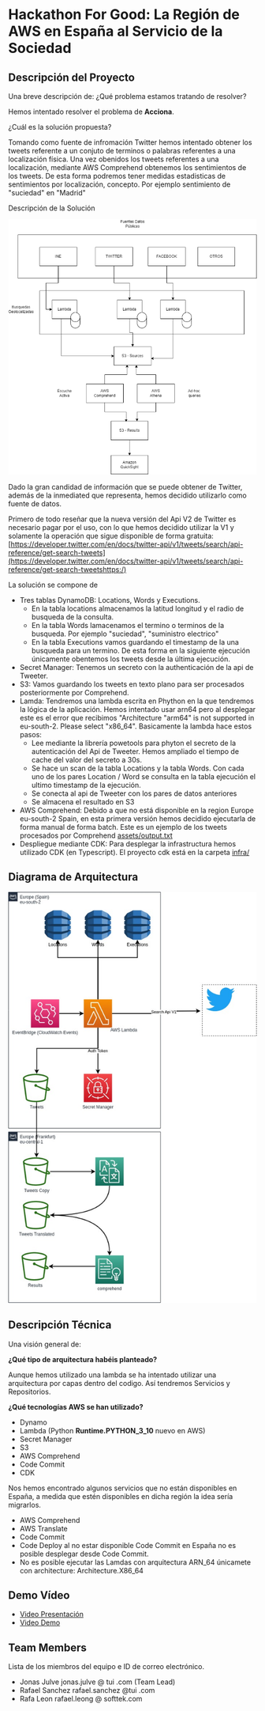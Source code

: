 # Hackathon For Good: La Región de AWS en España al Servicio de la Sociedad

## Descripción del Proyecto

Una breve descripción de:
¿Qué problema estamos tratando de resolver?

Hemos intentado resolver el problema de **Acciona**.

¿Cuál es la solución propuesta?

Tomando como fuente de infromación Twitter hemos intentado obtener los tweets referente a un conjuto de terminos o palabras referentes a una localización física. Una vez obenidos los tweets referentes a una localización, mediante AWS Comprehend obtenemos los sentimientos de los tweets. De esta forma podremos tener medidas estadisticas de sentimientos por localización, concepto. Por ejemplo sentimiento de "suciedad" en "Madrid"

Descripción de la Solución

![](assets/hackathon.drawio.png)

Dado la gran candidad de información que se puede obtener de Twitter, además de la inmediated que representa, hemos decidido utilizarlo como fuente de datos.

Primero de todo reseñar que la nueva versión del Api V2 de Twitter es necesario pagar por el uso, con lo que hemos decidido utilizar la V1 y solamente la operación que sigue disponible de forma gratuita: [https://developer.twitter.com/en/docs/twitter-api/v1/tweets/search/api-reference/get-search-tweets](https://developer.twitter.com/en/docs/twitter-api/v1/tweets/search/api-reference/get-search-tweetshttps:/)

La solución se compone de

* Tres tablas DynamoDB: Locations, Words y Executions.
  * En la tabla locations almacenamos la latitud longitud y el radio de busqueda de la consulta.
  * En la tabla Words lamacenamos el termino o terminos de la busqueda. Por ejemplo "suciedad", "suministro electrico"
  * En la tabla Executions vamos guardando el timestamp de la una busqueda para un termino. De esta forma en la siguiente ejecución únicamente obentemos los tweets desde la última ejecución.
* Secret Manager: Tenemos un secreto con la authenticación de la api de Tweeter.
* S3: Vamos guardando los tweets en texto  plano para ser procesados posteriormente por Comprehend.
* Lamda: Tendremos una lambda escrita en Phython en la que tendremos la lógica de la aplicación. Hemos intentado usar arn64 pero al desplegar este es el error que recibimos "Architecture "arm64" is not supported in eu-south-2. Please select "x86_64". Basicamente la lambda hace estos pasos:
  * Lee mediante la librería powetools para phyton el secreto de la autenticación del Api de Tweeter. Hemos ampliado el tiempo de cache del valor del secreto a 30s.
  * Se hace un scan de la tabla Locations y la tabla Words. Con cada uno de los pares Location / Word se consulta en la tabla ejecución el ultimo timestamp de la ejecución.
  * Se conecta al api de Tweeter con los pares de datos anteriores
  * Se almacena el resultado en S3
* AWS Comprehend: Debido a que no está disponible en la region Europe eu-south-2 Spain, en esta primera versión hemos decidido ejecutarla de forma manual de forma batch. Este es un ejemplo de los tweets procesados por Comprehend [assets/output.txt](assets/output.txt)
* Despliegue mediante CDK: Para desplegar la infrastructura hemos utilizado CDK (en Typescript). El proyecto cdk está en la carpeta [infra/](infra)

## Diagrama de Arquitectura

![](assets/20230509_110251_Hackaton.jpg)

## Descripción Técnica

Una visión general de:

**¿Qué tipo de arquitectura habéis planteado?**

Aunque hemos utilizado una lambda se ha intentado utilizar una arquitectura por capas dentro del codigo. Así tendremos Servicios y Repositorios.

**¿Qué tecnologías AWS se han utilizado?**

* Dynamo
* Lambda (Python **Runtime.PYTHON_3_10** nuevo en AWS)
* Secret Manager
* S3
* AWS Comprehend
* Code Commit
* CDK

Nos hemos encontrado algunos servicios que no están disponibles en España, a medida que estén disponibles en dicha región la idea sería migrarlos.

* AWS Comprehend
* AWS Translate
* Code Commit
* Code Deploy al no estar disponible Code Commit en España no es posible desplegar desde Code Commit.
* No es posible ejecutar las Lamdas con arquitectura ARN_64 únicamete con architecture:  Architecture.X86_64

## Demo Vídeo

* [Video Presentación](assets/HackathonSpain-20230509_180431-MeetingRecording.mp4)
* [Video Demo](assets/HackathonSpain-20230509_175828-MeetingRecording.mp4)

## Team Members

Lista de los miembros del equipo e ID de correo electrónico.


* Jonas Julve jonas.julve @ tui .com (Team Lead)
* Rafael Sanchez rafael.sanchez @tui .com
* Rafa Leon    rafael.leong @ softtek.com
